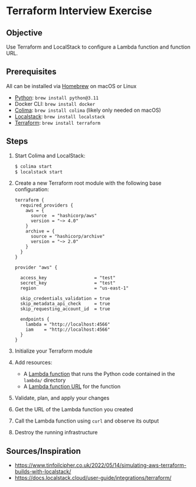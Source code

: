# Terraform Interview Exercise

## Objective

Use Terraform and LocalStack to configure a Lambda function and function URL.

## Prerequisites

All can be installed via [Homebrew](https://brew.sh/) on macOS or Linux

- [Python](https://www.python.org/downloads/): `brew install python@3.11`
- Docker CLI: `brew install docker`
- [Colima](https://github.com/abiosoft/colima): `brew install colima` (likely only needed on macOS)
- [Localstack](https://docs.localstack.cloud/getting-started/installation/): `brew install localstack`
- [Terraform](https://developer.hashicorp.com/terraform/downloads): `brew install terraform`

## Steps

1. Start Colima and LocalStack:

   ```bash
   $ colima start
   $ localstack start
   ```

1. Create a new Terraform root module with the following base configuration:

   ```hcl
   terraform {
     required_providers {
       aws = {
         source  = "hashicorp/aws"
         version = "~> 4.0"
       }
       archive = {
         source = "hashicorp/archive"
         version = "~> 2.0"
       }
     }
   }

   provider "aws" {

     access_key                  = "test"
     secret_key                  = "test"
     region                      = "us-east-1"

     skip_credentials_validation = true
     skip_metadata_api_check     = true
     skip_requesting_account_id  = true

     endpoints {
       lambda = "http://localhost:4566"
       iam    = "http://localhost:4566"
     }
   }
   ```

1. Initialize your Terraform module
1. Add resources:
   - A [Lambda function](https://registry.terraform.io/providers/hashicorp/aws/latest/docs/resources/lambda_function) that runs the Python code contained in the `lambda/` directory
   - A [Lambda function URL](https://registry.terraform.io/providers/hashicorp/aws/latest/docs/resources/lambda_function_url) for the function
1. Validate, plan, and apply your changes
1. Get the URL of the Lambda function you created
1. Call the Lambda function using `curl` and observe its output
1. Destroy the running infrastructure

## Sources/Inspiration

- https://www.tinfoilcipher.co.uk/2022/05/14/simulating-aws-terraform-builds-with-localstack/
- https://docs.localstack.cloud/user-guide/integrations/terraform/
